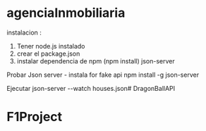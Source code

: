 # agenciaInmobiliaria



instalacion :

1. Tener node.js instalado
2. crear el package.json
3. instalar dependencia de npm (npm install) json-server

Probar Json server
    - instala for fake api
    npm install -g json-server

Ejecutar 
    json-server --watch houses.json# DragonBallAPI
# F1Project
